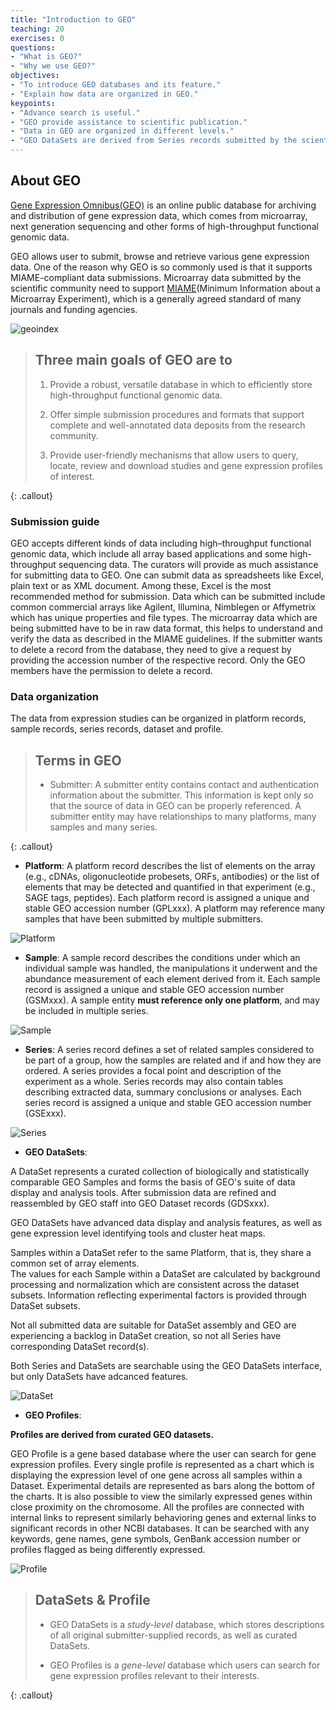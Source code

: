 ```yaml
---
title: "Introduction to GEO"
teaching: 20
exercises: 0
questions:
- "What is GEO?"
- "Why we use GEO?"
objectives:
- "To introduce GEO databases and its feature."
- "Explain how data are organized in GEO."
keypoints:
- "Advance search is useful."
- "GEO provide assistance to scientific publication."
- "Data in GEO are organized in different levels."
- "GEO DataSets are derived from Series records submitted by the scientific community. GEO Profiles are derived from DataSets."
---
```


## About GEO

[Gene Expression Omnibus(GEO)](https://www.ncbi.nlm.nih.gov/geo/) is an online public database for archiving and distribution of gene expression data, which comes from microarray, next generation sequencing and other forms of high-throughput functional genomic data.

GEO allows user to submit, browse and retrieve various gene expression data.
One of the reason why GEO is so commonly used is that it supports MIAME-compliant data submissions.
Microarray data submitted by the scientific community need to support [MIAME](https://www.ncbi.nlm.nih.gov/geo/info/MIAME.html)(Minimum Information about a Microarray Experiment), which is a generally agreed standard of many journals and funding agencies.

![geoindex](../fig/geointro_index.png)

> ## Three main goals of GEO are to
> 1. Provide a robust, versatile database in which to efficiently store high-throughput functional genomic data.
>
> 2. Offer simple submission procedures and formats that support complete and well-annotated data deposits from the research community.
>
> 3. Provide user-friendly mechanisms that allow users to query, locate, review and download studies and gene expression profiles of interest.
>
{: .callout}

### Submission guide

GEO accepts different kinds of data including high–throughput functional genomic data, which include all array based applications and some high-throughput sequencing data. The curators will provide as much assistance for submitting data to GEO. One can submit data as spreadsheets like Excel, plain text or as XML document. Among these, Excel is the most recommended method for submission. Data which can be submitted include common commercial arrays like Agilent, Illumina, Nimblegen or Affymetrix which has unique properties and file types. The microarray data which are being submitted have to be in raw data format, this helps to understand and verify the data as described in the MIAME guidelines. If the submitter wants to delete a record from the database, they need to give a request by providing the accession number of the respective record. Only the GEO members have the permission to delete a record.

### Data organization

The data from expression studies can be organized in platform records, sample records, series records, dataset and profile.

> ## Terms in GEO
> * Submitter: A submitter entity contains contact and authentication information about the submitter. This information is kept
only so that the source of data in GEO can be properly referenced. A submitter entity may have relationships to many platforms, many samples and many series.
>
{: .callout}




 * **Platform**: A platform record describes the list of elements on the array (e.g., cDNAs, oligonucleotide probesets, ORFs,
antibodies) or the list of elements that may be detected and quantified in that experiment (e.g., SAGE tags,
peptides). Each platform record is assigned a unique and stable GEO accession number (GPLxxx). A platform may
reference many samples that have been submitted by multiple submitters.

![Platform](../fig/geointro_GPL.png)

 * **Sample**: A sample record describes the conditions under which an individual sample was handled, the manipulations it
underwent and the abundance measurement of each element derived from it. Each sample record is assigned a
unique and stable GEO accession number (GSMxxx). A sample entity **must reference only one platform**, and may
be included in multiple series.

![Sample](../fig/geointro_GSM.png)

 * **Series**: A series record defines a set of related samples considered to be part of a group, how the samples are related and
if and how they are ordered. A series provides a focal point and description of the experiment as a whole. Series
records may also contain tables describing extracted data, summary conclusions or analyses. Each series record is
assigned a unique and stable GEO accession number (GSExxx).

![Series](../fig/geointro_GSM.png)

* **GEO DataSets**:

A DataSet represents a curated collection of biologically and statistically comparable GEO Samples and forms the basis of GEO's suite of data display and analysis tools.
After submission data are refined and reassembled by GEO staff into GEO Dataset records (GDSxxx).

GEO DataSets have advanced data display and analysis features, as well as gene expression level identifying tools and cluster heat maps.

Samples within a DataSet refer to the same Platform, that is, they share a common set of array elements.  
The values for each Sample within a DataSet are calculated by background processing and normalization which are consistent across the dataset subsets.
Information reflecting experimental factors is provided through DataSet subsets.

Not all submitted data are suitable for DataSet assembly and GEO are experiencing a backlog in DataSet creation, so not all Series have corresponding DataSet record(s).

Both Series and DataSets are searchable using the GEO DataSets interface, but only DataSets have adcanced features.

![DataSet](../fig/geointro_GDS.png)

* **GEO Profiles**:

**Profiles are derived from curated GEO datasets.**

GEO Profile is a gene based database where the user can search for gene expression profiles. Every single profile is represented as a chart which is displaying the expression level of one gene across all samples within a Dataset. Experimental details are represented as bars along the bottom of the charts. It is also possible to view the similarly expressed genes within close proximity on the chromosome. All the profiles are connected with internal links to represent similarly behavioring genes and external links to significant records in other NCBI databases. It can be searched with any keywords, gene names, gene symbols, GenBank accession number or profiles flagged as being differently expressed.

![Profile](../fig/geointro_profile.png)

> ## DataSets & Profile
>
> * GEO DataSets is a *study-level* database, which stores descriptions of all original submitter-supplied records, as well as curated DataSets.
>
> * GEO Profiles is a *gene-level* database which users can search for gene expression profiles relevant to their interests.
>
{: .callout}
